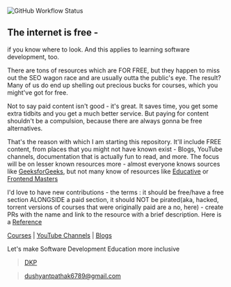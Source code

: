 ![GitHub Workflow Status](https://img.shields.io/github/workflow/status/dkp1903/freesources/CI?style=plastic)

## The internet is free - 
if you know where to look. And this applies to learning software development, too.

There are tons of resources which are FOR FREE, but they happen to miss out the SEO wagon race and are usually outta the public's eye. The result? Many of us do end up shelling out
precious bucks for courses, which you might've got for free.

Not to say paid content isn't good - it's great. It saves time, you get some extra tidbits and you get a much better service. But paying for content shouldn't be a compulsion, because
there are always gonna be free alternatives.

That's the reason with which I am starting this repository. It'll include FREE content, from places that you might not have known exist - Blogs, YouTube channels, documentation that is actually fun to read, and more. The focus will be on lesser known resources more - almost everyone knows sources like [GeeksforGeeks](https://geeksforgeeks.org), but not many know of resources like [Educative](https://www.educative.io/unlimited?aff=xk40) or [Frontend Masters](https://frontendmasters.com)

I'd love to have new contributions - the terms : it should be free/have a free section ALONGSIDE a paid section, it should NOT be pirated(aka, hacked, torrent versions of courses that were originally paid are a no, here) - create PRs with the name and link to the resource with a brief description. Here is a [Reference](https://github.com/dkp1903/freesources/blob/main/Courses.md)

[Courses](https://github.com/dkp1903/freesources/blob/main/Courses.md) | [YouTube Channels](https://github.com/dkp1903/freesources/blob/main/YouTube.md) | [Blogs](https://github.com/dkp1903/freesources/blob/main/Blog.md)

Let's make Software Development Education more inclusive 
  
> [DKP](https://dkp.today)
   
> dushyantpathak6789@gmail.com
